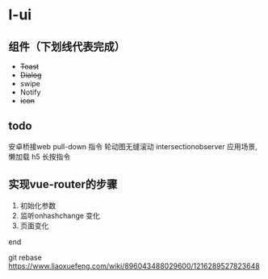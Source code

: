 # l-ui

## 组件（下划线代表完成）
- ~~Toast~~ 
- ~~Dialog~~
- swipe
- Notify
- ~~icon~~

## todo
安卓桥接web
pull-down 指令
轮动图无缝滚动
intersectionobserver 应用场景,懒加载
h5 长按指令

## 实现vue-router的步骤
1. 初始化参数
2. 监听onhashchange 变化
3. 页面变化

end

git rebase 
https://www.liaoxuefeng.com/wiki/896043488029600/1216289527823648

